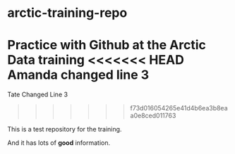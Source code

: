 # arctic-training-repo
Practice with Github at the Arctic Data training
<<<<<<< HEAD
Amanda changed line 3
=======
Tate Changed Line 3
>>>>>>> f73d016054265e41d4b6ea3b8eaa0e8ced011763

This is a test repository for the training.

And it has lots of **good** information.
